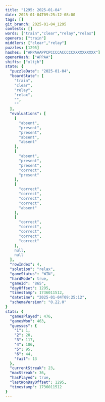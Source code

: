 ```yaml
---
title: "1295: 2025-01-04"
date: 2025-01-04T09:25:12-08:00
tags: []
git_branch: 2025-01-04_1295
contests: []
words: ["train","clear","relay","relax"]
openers: ["train"]
middlers: ["clear","relay"]
puzzles: [1295]
hashes: ["APPAAAPPCPCCCCACCCCCXXXXXXXXXX"]
openerHash: ["APPAA"]
shifts: ["xltjh"]
state: {
  "puzzleDate": "2025-01-04",
  "boardState": [
    "train",
    "clear",
    "relay",
    "relax",
    "",
    ""
  ],
  "evaluations": [
    [
      "absent",
      "present",
      "present",
      "absent",
      "absent"
    ],
    [
      "absent",
      "present",
      "present",
      "correct",
      "present"
    ],
    [
      "correct",
      "correct",
      "correct",
      "correct",
      "absent"
    ],
    [
      "correct",
      "correct",
      "correct",
      "correct",
      "correct"
    ],
    null,
    null
  ],
  "rowIndex": 4,
  "solution": "relax",
  "gameStatus": "WIN",
  "hardMode": true,
  "gameId": "865",
  "dayOffset": 1295,
  "timestamp": 1736011512,
  "datetime": "2025-01-04T09:25:12",
  "schemaVersion": "0.22.0"
}
stats: {
  "gamesPlayed": 476,
  "gamesWon": 463,
  "guesses": {
    "1": 1,
    "2": 20,
    "3": 117,
    "4": 186,
    "5": 95,
    "6": 44,
    "fail": 13
  },
  "currentStreak": 23,
  "maxStreak": 36,
  "hasPlayed": true,
  "lastWonDayOffset": 1295,
  "timestamp": 1736011512
}
---
```

<!-- more -->
